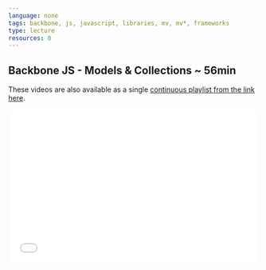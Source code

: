 ```yaml
---
language: none
tags: backbone, js, javascript, libraries, mv, mv*, frameworks
type: lecture
resources: 0
---
```


## Backbone JS - Models & Collections ~ 56min

These videos are also available as a single [continuous playlist from the link here](https://www.youtube.com/watch?v=lYTZ8-bLXdQ&list=PLj148bJp5wixXYXZSjgTK6qasGM1HmrQ_&index=1).

<style>
  .videoWrapper {
    position: relative;
    padding-bottom: 56.25%; /* 16:9 */
    padding-top: 25px;
    height: 0;
  }
  .videoWrapper iframe {
    position: absolute;
    top: 0;
    left: 0;
    width: 100%;
    height: 100%;
  }
</style>

<div class="videoWrapper">
  <iframe width="100%" height="720" src="//www.youtube.com/embed/lYTZ8-bLXdQ?list=PLj148bJp5wixXYXZSjgTK6qasGM1HmrQ_" frameborder="0" allowfullscreen></iframe>
</div>